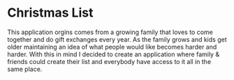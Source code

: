 # Christmas List 

This application orgins comes from a growing family that loves to come together and do gift exchanges every year. As the family grows and kids get older maintaining an idea of what people would like becomes harder and harder. With this in mind I decided to create an application where family & friends could create their list and everybody have access to it all in the same place.
